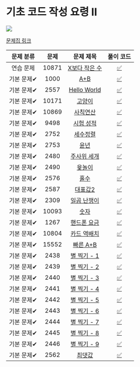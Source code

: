 # 기초 코드 작성 요령 II

<img src="https://progress-bar.dev/27/?scale=27&title=progress&width=500&color=babaca&suffix=/27"/>

[문제집 링크](https://www.acmicpc.net/workbook/view/7306)

| 문제 분류  | 문제  |                       문제 제목                        |              풀이 코드               |
| :--------: | :---: | :----------------------------------------------------: | :----------------------------------: |
| 연습 문제  | 10871 | [X보다 작은 수](https://www.acmicpc.net/problem/10871) | [:white_check_mark:](BOJ_10871.cpp) |
| 기본 문제✔ | 1000  |      [A+B](https://www.acmicpc.net/problem/1000)       | [:white_check_mark:](BOJ_10000.cpp) |
| 기본 문제✔ | 2557  |  [Hello World](https://www.acmicpc.net/problem/2557)   | [:white_check_mark:](BOJ_2557.cpp) |
| 기본 문제✔ | 10171 |    [고양이](https://www.acmicpc.net/problem/10171)     | [:white_check_mark:](BOJ_10171.cpp) |
| 기본 문제✔ | 10869 |   [사칙연산](https://www.acmicpc.net/problem/10869)    | [:white_check_mark:](BOJ_10869.cpp) |
| 기본 문제✔ | 9498  |   [시험 성적](https://www.acmicpc.net/problem/9498)    | [:white_check_mark:](BOJ_9498.cpp) |
| 기본 문제✔ | 2752  |    [세수정렬](https://www.acmicpc.net/problem/2752)    | [:white_check_mark:](BOJ_2752.cpp) |
| 기본 문제✔ | 2753  |      [윤년](https://www.acmicpc.net/problem/2753)      | [:white_check_mark:](BOJ_2753.cpp) |
| 기본 문제✔ | 2480  |  [주사위 세개](https://www.acmicpc.net/problem/2480)   | [:white_check_mark:](BOJ_2480.cpp) |
| 기본 문제✔ | 2490  |     [윷놀이](https://www.acmicpc.net/problem/2490)     | [:white_check_mark:](BOJ_2490.cpp) |
| 기본 문제✔ | 2576  |      [홀수](https://www.acmicpc.net/problem/2576)      | [:white_check_mark:](BOJ_2576.cpp) |
| 기본 문제✔ | 2587  |    [대표값2](https://www.acmicpc.net/problem/2587)     | [:white_check_mark:](BOJ_2587.cpp) |
| 기본 문제✔ | 2309  |  [일곱 난쟁이](https://www.acmicpc.net/problem/2309)   | [:white_check_mark:](BOJ_2309.cpp) |
| 기본 문제✔ | 10093 |     [숫자](https://www.acmicpc.net/problem/10093)      | [:white_check_mark:](BOJ_10093.cpp) |
| 기본 문제✔ | 1267  |  [핸드폰 요금](https://www.acmicpc.net/problem/1267)   | [:white_check_mark:](BOJ_1267.cpp) |
| 기본 문제✔ | 10804 |  [카드 역배치](https://www.acmicpc.net/problem/10804)  | [:white_check_mark:](BOJ_10804.cpp) |
| 기본 문제✔ | 15552 |   [빠른 A+B](https://www.acmicpc.net/problem/15552)    | [:white_check_mark:](BOJ_15552.cpp) |
| 기본 문제✔ | 2438  |  [별 찍기 - 1](https://www.acmicpc.net/problem/2438)   | [:white_check_mark:](BOJ_2438.cpp) |
| 기본 문제✔ | 2439  |  [별 찍기 - 2](https://www.acmicpc.net/problem/2439)   | [:white_check_mark:](BOJ_2439.cpp) |
| 기본 문제✔ | 2440  |  [별 찍기 - 3](https://www.acmicpc.net/problem/2440)   | [:white_check_mark:](BOJ_2440.cpp) |
| 기본 문제✔ | 2441  |  [별 찍기 - 4](https://www.acmicpc.net/problem/2441)   | [:white_check_mark:](BOJ_2441.cpp) |
| 기본 문제✔ | 2442  |  [별 찍기 - 5](https://www.acmicpc.net/problem/2442)   | [:white_check_mark:](BOJ_2442.cpp) |
| 기본 문제✔ | 2443  |  [별 찍기 - 6](https://www.acmicpc.net/problem/2443)   | [:white_check_mark:](BOJ_2443.cpp) |
| 기본 문제✔ | 2444  |  [별 찍기 - 7](https://www.acmicpc.net/problem/2444)   | [:white_check_mark:](BOJ_2444.cpp) |
| 기본 문제✔ | 2445  |  [별 찍기 - 8](https://www.acmicpc.net/problem/2445)   | [:white_check_mark:](BOJ_2445.cpp) |
| 기본 문제✔ | 2446  |  [별 찍기 - 9](https://www.acmicpc.net/problem/2446)   | [:white_check_mark:](BOJ_2446.cpp) |
| 기본 문제✔ | 2562  |     [최댓값](https://www.acmicpc.net/problem/2562)     | [:white_check_mark:](BOJ_2562.cpp) |

